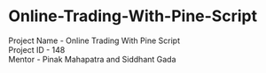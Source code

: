 # Online-Trading-With-Pine-Script
Project Name - Online Trading With Pine Script 
<br>
Project ID - 148
<br>
Mentor - Pinak Mahapatra and Siddhant Gada
